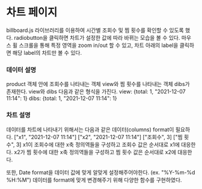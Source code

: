 # 차트 페이지
billboard.js 라이브러리를 이용하여 시간별 조회수 및 찜 횟수를 확인할 수 있도록 했다. radiobutton을 클릭하면 차트가 설정한 값에 따라 바뀌는 모습을 볼 수 있다. 마우스 휠 스크롤을 통해 특정 영역을 zoom in/out 할 수 있고, 차트 아래의 label을 클릭하면 해당 label의 차트만 볼 수 있다.

### 데이터 설명
product 객체 안에 조회수를 나타내는 객체 view와 찜 횟수를 나타내는 객체 dibs가 존재한다. view와 dibs 다음과 같은 형식을 가진다.
view: {total: 1, "2021-12-07 11:14": 1}
dibs: {total: 1, "2021-12-07 11:14": 1}


### 차트 설명
데이터를 차트에 나타내기 위해서는 다음과 같은 데이터(columns) format이 필요하다.
["x1", "2021-12-07 11:14"]
["x2", "2021-12-07 11:14"]
["조회수", 3]
["찜 횟수", 3]
x1이 조회수에 대한 x축 정의역들을 구성하고 조회수 값은 순서대로 x1에 대응한다. 
x2가 찜 횟수에 대한 x축 정의역들을 구성하고 찜 횟수 값은 순서대로 x2에 대응한다. 

또한, Date format을 데이터 값에 맞게 알맞게 설정해주어야한다. (ex. "%Y-%m-%d %H:%M")
데이터를 format에 맞게 변경해주기 위해 다양한 함수를 구현하였다.
